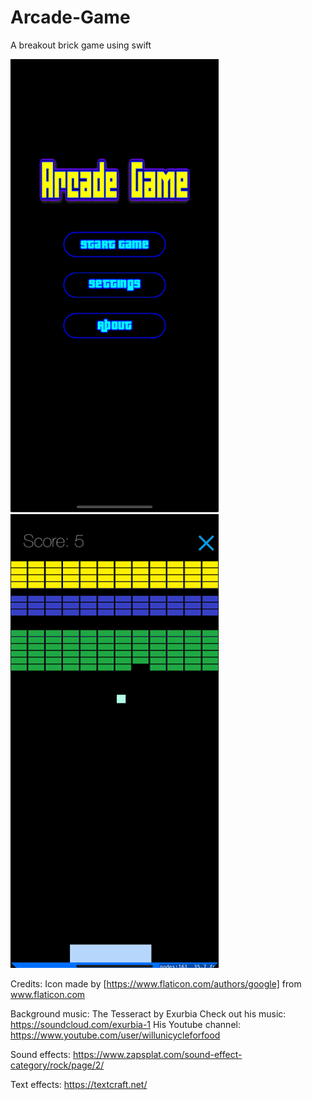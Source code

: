 # Arcade-Game
A breakout brick game using swift

![Alt Text](https://github.com/nikki-thn/Arcade-Game/blob/master/Screenshots/Screen%20Shot%202019-03-02%20at%2010.24.24%20PM.png)    ![Alt Text](https://github.com/nikki-thn/Arcade-Game/blob/master/Screenshots/Screen%20Shot%202019-03-01%20at%206.38.58%20PM.png)

Credits:
Icon made by [https://www.flaticon.com/authors/google] from www.flaticon.com

Background music: The Tesseract by Exurbia
Check out his music: https://soundcloud.com/exurbia-1
His Youtube channel: https://www.youtube.com/user/willunicycleforfood

Sound effects: https://www.zapsplat.com/sound-effect-category/rock/page/2/

Text effects: https://textcraft.net/


